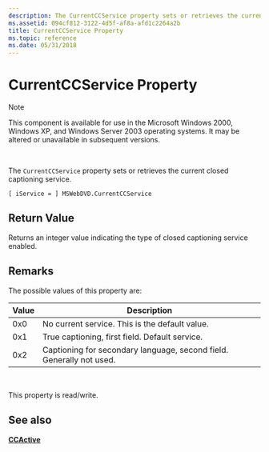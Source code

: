 ```yaml
---
description: The CurrentCCService property sets or retrieves the current closed captioning service.
ms.assetid: 094cf812-3122-4d5f-af8a-afd1c2264a2b
title: CurrentCCService Property
ms.topic: reference
ms.date: 05/31/2018
---
```


# CurrentCCService Property

> [!Note]  
> This component is available for use in the Microsoft Windows 2000, Windows XP, and Windows Server 2003 operating systems. It may be altered or unavailable in subsequent versions.

 

The `CurrentCCService` property sets or retrieves the current closed captioning service.

``` syntax
[ iService = ] MSWebDVD.CurrentCCService
```

## Return Value

Returns an integer value indicating the type of closed captioning service enabled.

## Remarks

The possible values of this property are:



| Value | Description                                                          |
|-------|----------------------------------------------------------------------|
| 0x0   | No current service. This is the default value.                       |
| 0x1   | True captioning, first field. Default service.                       |
| 0x2   | Captioning for secondary language, second field. Generally not used. |



 

This property is read/write.

## See also

<dl> <dt>

[**CCActive**](ccactive-property.md)
</dt> </dl>

 

 



